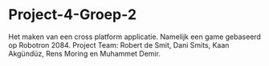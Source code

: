 # Project-4-Groep-2
Het maken van een cross platform applicatie. Namelijk een game gebaseerd op Robotron 2084. Project Team: Robert de Smit, Dani Smits, Kaan Akgündüz, Rens Moring en Muhammet Demir.

